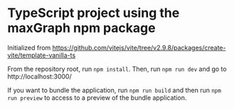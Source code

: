 # TypeScript project using the maxGraph npm package 

Initialized from https://github.com/vitejs/vite/tree/v2.9.8/packages/create-vite/template-vanilla-ts

From the repository root, run `npm install`.
Then, run `npm run dev` and go to http://localhost:3000/

If you want to bundle the application, run `npm run build` and then run `npm run preview` to access to a preview of the
bundle application.

